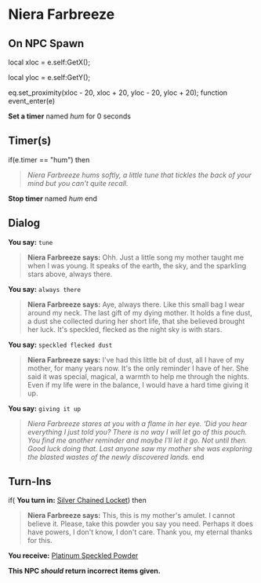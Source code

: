# Niera Farbreeze
## On NPC Spawn

local xloc = e.self:GetX();

local yloc = e.self:GetY();

eq.set_proximity(xloc - 20, xloc + 20, yloc - 20, yloc + 20);
function event_enter(e)

**Set a timer** named *hum* for 0 seconds
## Timer(s)

if(e.timer == "hum") then


>*Niera Farbreeze hums softly, a little tune that tickles the back of your mind but you can't quite recall.*


**Stop timer** named *hum*
end

## Dialog

**You say:** `tune`



>**Niera Farbreeze says:** Ohh. Just a little song my mother taught me when I was young. It speaks of the earth, the sky, and the sparkling stars above, always there.

**You say:** `always there`



>**Niera Farbreeze says:** Aye, always there. Like this small bag I wear around my neck. The last gift of my dying mother. It holds a fine dust, a dust she collected during her short life, that she believed brought her luck. It's speckled, flecked as the night sky is with stars.

**You say:** `speckled flecked dust`



>**Niera Farbreeze says:** I've had this little bit of dust, all I have of my mother, for many years now. It's the only reminder I have of her. She said it was special, magical, a warmth to help me through the nights. Even if my life were in the balance, I would have a hard time giving it up.

**You say:** `giving it up`



>*Niera Farbreeze stares at you with a flame in her eye. 'Did you hear everything I just told you? There is no way I will let go of this pouch. You find me another reminder and maybe I'll let it go. Not until then. Good luck doing that. Last anyone saw my mother she was exploring the blasted wastes of the newly discovered lands.*
end

## Turn-Ins




if( **You turn in:** [Silver Chained Locket](/item/20476)) then


>**Niera Farbreeze says:** This, this is my mother's amulet. I cannot believe it. Please, take this powder you say you need. Perhaps it does have powers, I don't know, I don't care. Thank you, my eternal thanks for this.


 **You receive:**  [Platinum Speckled Powder](/item/20456) 

**This NPC *should* return incorrect items given.**
